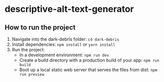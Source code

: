# descriptive-alt-text-generator

## How to run the project

1. Navigate into the dark-debris folder: `cd dark-debris`
2. Install  dependencies: `npm install` or `yarn install`
3. Run the project:
    * In a development environment: `npm run dev`
    * Create a build directory with a production build of your app: `npm run build`
    * Boot up a local static web server that serves the files from dist: `npm run preview`

